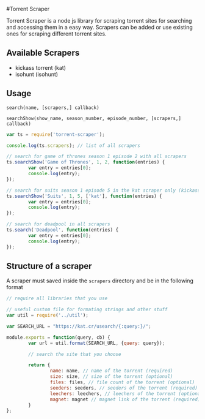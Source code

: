 #Torrent Scraper

Torrent Scraper is a node js library for scraping torrent sites for searching and accessing them in a easy way. Scrapers can be added or use existing ones for scraping different torrent sites.

## Available Scrapers

- kickass torrent (kat)
- isohunt (isohunt)

## Usage

`search(name, [scrapers,] callback)`

`searchShow(show_name, season_number, episode_number, [scrapers,] callback)`

``` javascript
var ts = require('torrent-scraper');

console.log(ts.scrapers); // list of all scrapers

// search for game of thrones season 1 episode 2 with all scrapers
ts.searchShow('Game of Thrones', 1, 2, function(entries) {
        var entry = entries[0];
        console.log(entry);
});

// search for suits season 1 episode 5 in the kat scraper only (kickass torrent)
ts.searchShow('Suits', 1, 5, ['kat'], function(entries) {
        var entry = entries[0];
        console.log(entry);
});

// search for deadpool in all scrapers
ts.search('Deadpool', function(entries) {
        var entry = entries[0];
        console.log(entry);
});
```

## Structure of a scraper

A scraper must saved inside the `scrapers` directory and be in the following format

``` javascript
// require all libraries that you use

// useful custom file for formating strings and other stuff
var util = require('../util');

var SEARCH_URL = "https://kat.cr/usearch/{:query:}/";

module.exports = function(query, cb) {
        var url = util.format(SEARCH_URL, {query: query});

        // search the site that you choose

        return {
                name: name, // name of the torrent (required)
                size: size, // size of the torrent (optional)
                files: files, // file count of the torrent (optional)
                seeders: seeders, // seeders of the torrent (required)
                leechers: leechers, // leechers of the torrent (optional)
                magnet: magnet // magnet link of the torrent (required)
        }
};
```
